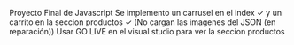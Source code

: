 Proyecto Final de Javascript 
Se implemento un carrusel en el index ✓  y un carrito en la seccion productos ✓ (No cargan las imagenes del JSON (en reparación)) 
Usar GO LIVE en el visual studio para ver la seccion productos